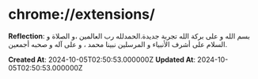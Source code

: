 # chrome://extensions/

**Reflection**: بسم الله و على بركة الله تجربة جديدة.الحمدلله رب العالمين ،و الصلاة و السلام على أشرف الأنبياء و المرسلين نبينا محمد ، و على آله و صحبه أجمعين.

**Created At**: 2024-10-05T02:50:53.000000Z
**Updated At**: 2024-10-05T02:50:53.000000Z
